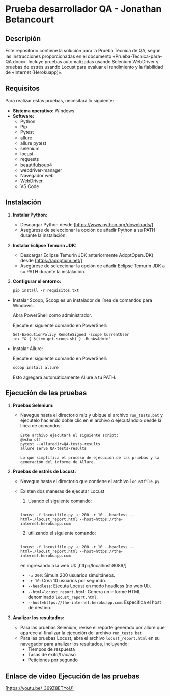 # Prueba desarrollador QA - Jonathan Betancourt

## Descripión

Este repositorio contiene la solución para la Prueba Técnica de QA, según las instrucciones proporcionadas en el documento «Prueba-Tecnica-para-QA.docx». Incluye pruebas automatizadas usando Selenium WebDriver y pruebas de estrés usando Locust para evaluar el rendimiento y la fiabilidad de «Internet (Herokuapp)».

## Requisitos

Para realizar estas pruebas, necesitará lo siguiente:

*   **Sistema operativo:** Windows
*   **Software:**
    *   Python
    *   Pip
    *   Pytest
    *   allure
    *   allure pytest
    *   selenium
    *   locust
    *   requests
    *   beautifulsoup4
    *   webdriver-manager
    *   Navegador web
    *   WebDriver
    *   VS Code


## Instalación

1.  **Instalar Python:**
    *   Descargar Python desde [https://www.python.org/downloads/]
    *   Asegúrese de seleccionar la opción de añadir Python a su PATH durante la instalación.

1.  **Instalar Eclipse Temurin JDK:**
    *   Descargar Eclipse Temurin JDK anteriormente AdoptOpenJDK) desde [https://adoptium.net/]
    *   Asegúrese de seleccionar la opción de añadir Eclipse Temurin JDK a su PATH durante la instalación.


3.  **Configurar el entorno:**
    ```
    pip install -r requisitos.txt
    ```
*   Instalar Scoop, Scoop es un instalador de línea de comandos para Windows:

    Abra PowerShell como administrador.

    Ejecute el siguiente comando en PowerShell:

    ```
    Set-ExecutionPolicy RemoteSigned -scope CurrentUser
    iex "& { $(irm get.scoop.sh) } -RunAsAdmin"
    ```
*   Instalar Allure:

    Ejecute el siguiente comando en PowerShell:
    ```
    scoop install allure
    ```
    Esto agregará automáticamente Allure a tu PATH.



## Ejecución de las pruebas

1.  **Pruebas Selenium:**

    * Navegue hasta el directorio raíz y ubique el archivo `run_tests.bat` y ejecútelo haciendo doble clic en el archivo o ejecutándolo desde la línea de comandos:
        ```
        Este archivo ejecutará el siguiente script:
        @echo off
        pytest --alluredir=QA-tests-results
        allure serve QA-tests-results

        Lo que simplifica el proceso de ejecución de las pruebas y la generación del informe de Allure.

        ```

2.  **Pruebas de estrés de Locust:**
    * Navegue hasta el directorio que contiene el archivo `locustfile.py`.
    * Existen dos maneras de ejecutar Locust 
    
        1. Usando el siguiente comando:
        ```

        locust -f locustfile.py -u 200 -r 10 --headless --html=./locust_report.html --host=https://the-internet.herokuapp.com
        ```
        2. utilizando el siguiente comando:

        ```

        locust -f locustfile.py -u 200 -r 10 --headless --html=./locust_report.html --host=https://the-internet.herokuapp.com
        ```
        en ingresando a la web UI: [http://localhost:8089/]

        *   `-u 200`: Simula 200 usuarios simultáneos.
        *   `-r 10`: Crea 10 usuarios por segundo.
        *   `--headless`: Ejecuta Locust en modo headless (no web UI).
        *   `--html=locust_report.html`: Genera un informe HTML denominado `locust_report.html`.
        *   `--host=https://the-internet.herokuapp.com`: Especifica el host de destino.

3.  **Analizar los resultados:**
    * Para las pruebas Selenium, revise el reporte generado por allure que aparece al finalizar la ejecución del archivo `run_tests.bat`  
    * Para las pruebas Locust, abra el archivo `locust_report.html` en su navegador para analizar los resultados, incluyendo:
        * Tiempos de respuesta
        * Tasas de éxito/fracaso
        * Peticiones por segundo

## Enlace de video Ejecución de las pruebas
        
[https://youtu.be/_369Z8ETYoU]
